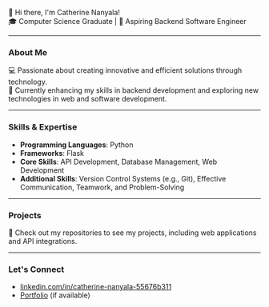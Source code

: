 👋 Hi there, I'm Catherine Nanyala!  
🎓 Computer Science Graduate | 🌟 Aspiring Backend Software Engineer  

---

### About Me
💻 Passionate about creating innovative and efficient solutions through technology.  
🌱 Currently enhancing my skills in backend development and exploring new technologies in web and software development.  

---

### Skills & Expertise
- **Programming Languages**: Python  
- **Frameworks**: Flask  
- **Core Skills**: API Development, Database Management, Web Development  
- **Additional Skills**: Version Control Systems (e.g., Git), Effective Communication, Teamwork, and Problem-Solving  

---

### Projects
🚀 Check out my repositories to see my projects, including web applications and API integrations.  

---

### Let's Connect
  - [linkedin.com/in/catherine-nanyala-55676b311](linkedin.com/in/catherine-nanyala-55676b311)  
- [Portfolio](https://your-portfolio-link.com) (if available)  


